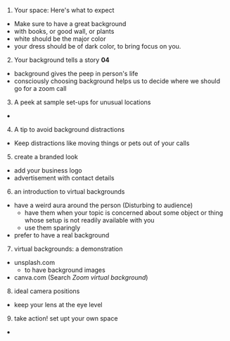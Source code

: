 1. Your space: Here's what to expect
  - Make sure to have a great background
  - with books, or good wall, or plants
  - white should be the major color
  - your dress should be of dark color, to bring focus on you.

2. Your background tells a story **04**
  - background gives the peep in person's life
  - consciously choosing background helps us to decide where we should go for a zoom call

3. A peek at sample set-ups for unusual locations
  - 

4. A tip to avoid background distractions
  - Keep distractions like moving things or pets out of your calls

5. create a branded look
  - add your business logo
  - advertisement with contact details

6. an introduction to virtual backgrounds
  - have a weird aura around the person (Disturbing to audience)
    - have them when your topic is concerned about some object or thing whose setup is not readily available with you
    - use them sparingly 
  - prefer to have a real background

7. virtual backgrounds: a demonstration
  - unsplash.com
    - to have background images
  - canva.com (Search *Zoom virtual background*)

8. ideal camera positions
  - keep your lens at the eye level

9. take action! set upt your own space
  - 

